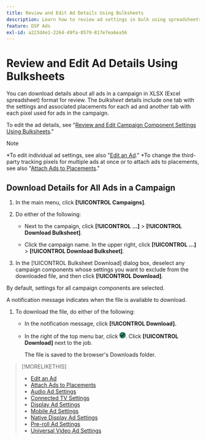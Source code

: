 ```yaml
---
title: Review and Edit Ad Details Using Bulksheets
description: Learn how to review ad settings in bulk using spreadsheets.
feature: DSP Ads
exl-id: a223d4e1-2264-49fa-8579-817e7ea6ea56
---
```

# Review and Edit Ad Details Using Bulksheets

<!-- I should probably change this filename and get __?__ to set up a redirect from the old file to the new file. -->

You can download details about all ads in a campaign in XLSX (Excel spreadsheet) format for review. The *bulksheet* details include one tab with the settings and associated placements for each ad and another tab with each pixel used for ads in the campaign.

To edit the ad details, see "[Review and Edit Campaign Component Settings Using Bulksheets](/help/dsp/campaign-management/campaign-components-review-edit.md)."

>[!NOTE]
>
>*To edit individual ad settings, see also "[Edit an Ad](/help/dsp/campaign-management/ads/ad-edit.md)."
>*To change the third-party tracking pixels for multiple ads at once or to attach ads to placements, see also "[Attach Ads to Placements](/help/dsp/campaign-management/ads/ad-attach-detach-placement.md)."

## Download Details for All Ads in a Campaign

1. In the main menu, click **[!UICONTROL Campaigns]**.

1. Do either of the following:
  
   * Next to the campaign, click **[!UICONTROL ...]** > **[!UICONTROL Download Bulksheet]**.
   
   * Click the campaign name. In the upper right, click **[!UICONTROL ...]** > **[!UICONTROL Download Bulksheet]**.

1. In the [!UICONTROL Bulksheet Download] dialog box, deselect any campaign components whose settings you want to exclude from the downloaded file, and then click **[!UICONTROL Download]**.

  By default, settings for all campaign components are selected.
  
  A notification message indicates when the file is available to download.
  
1. To download the file, do either of the following:
  
   * In the notification message, click **[!UICONTROL Download].**
   
   * In the right of the top menu bar, click ![Jobs](/help/dsp/assets/downloads.png). Click **[!UICONTROL Download]** next to the job.
   
     The file is saved to the browser's Downloads folder.<!-- See "[Placement Columns in Downloaded/Uploaded Spreadsheets](#qa-sheet-columns)" for a list of the included columns. -->

>[!MORELIKETHIS]
>
>* [Edit an Ad](/help/dsp/campaign-management/ads/ad-edit.md)
>* [Attach Ads to Placements](/help/dsp/campaign-management/ads/ad-attach-detach-placement.md)
>* [Audio Ad Settings](/help/dsp/campaign-management/ads/ad-settings-audio.md)
>* [Connected TV Settings](/help/dsp/campaign-management/ads/ad-settings-connected-tv.md)
>* [Display Ad Settings](/help/dsp/campaign-management/ads/ad-settings-display.md)
>* [Mobile Ad Settings](/help/dsp/campaign-management/ads/ad-settings-mobile.md)
>* [Native Display Ad Settings](/help/dsp/campaign-management/ads/ad-settings-native.md)
>* [Pre-roll Ad Settings](/help/dsp/campaign-management/ads/ad-settings-pre-roll.md)
>* [Universal Video Ad Settings](/help/dsp/campaign-management/ads/ad-settings-universal-video.md)
